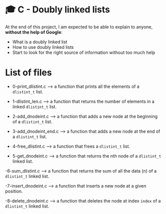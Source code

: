 # :mortar_board: C - Doubly linked lists

At the end of this project, I am expected to be able to explain to anyone, **without the help of Google**:

-   What is a doubly linked list
-   How to use doubly linked lists
-   Start to look for the right source of information without too much help

# List of files

- 0-print_dlistint.c --> a function that prints all the elements of a `dlistint_t` list.

- 1-dlistint_len.c --> a function that returns the number of elements in a linked `dlistint_t` list.

- 2-add_dnodeint.c --> a function that adds a new node at the beginning of a `dlistint_t` list.

- 3-add_dnodeint_end.c --> a function that adds a new node at the end of a `dlistint_t` list.

- 4-free_dlistint.c --> a function that frees a `dlistint_t` list.

- 5-get_dnodeint.c --> a function that returns the nth node of a  `dlistint_t`  linked list.

-6-sum_dlistint.c --> a function that returns the sum of all the data (n) of a `dlistint_t` linked list.

-7-insert_dnodeint.c --> a function that inserts a new node at a given position.

-8-delete_dnodeint.c --> a function that deletes the node at index `index` of a `dlistint_t` linked list.
